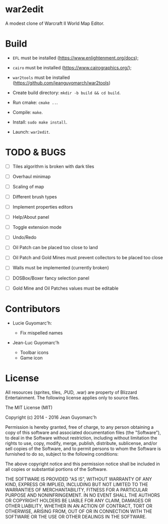 war2edit
========

A modest clone of Warcraft II World Map Editor.


Build
=====

- `EFL` must be installed (https://www.enlightenment.org/docs);
- `cairo` must be installed (https://www.cairographics.org/);
- `war2tools` must be installed (https://github.com/jeanguyomarch/war2tools)

- Create build directory: `mkdir -b build && cd build`.
- Run cmake: `cmake ..`.
- Compile: `make`.
- Install: `sudo make install`.
- Launch: `war2edit`.


TODO & BUGS
===========

- [ ] Tiles algorithm is broken with dark tiles
- [ ] Overhaul minimap
- [ ] Scaling of map
- [ ] Different brush types
- [ ] Implement properties editors
- [ ] Help/About panel
- [ ] Toggle extension mode
- [ ] Undo/Redo
- [ ] Oil Patch can be placed too close to land
- [ ] Oil Patch and Gold Mines must prevent collectors to be placed too close
- [ ] Walls must be implemented (currently broken)
- [ ] DOSBox/Boxer fancy selection panel
- [ ] Gold Mine and Oil Patches values must be editable



Contributors
============

- Lucie Guyomarc'h:
   - Fix mispelled names

- Jean-Luc Guyomarc'h
   - Toolbar icons
   - Game icon

License
=======

All resources (sprites, tiles, .PUD, .war) are property of Blizzard Entertainment.
The following license applies only to source files.


The MIT License (MIT)

Copyright (c) 2014 - 2016 Jean Guyomarc'h

Permission is hereby granted, free of charge, to any person obtaining a copy
of this software and associated documentation files (the "Software"), to deal
in the Software without restriction, including without limitation the rights
to use, copy, modify, merge, publish, distribute, sublicense, and/or sell
copies of the Software, and to permit persons to whom the Software is
furnished to do so, subject to the following conditions:

The above copyright notice and this permission notice shall be included in
all copies or substantial portions of the Software.

THE SOFTWARE IS PROVIDED "AS IS", WITHOUT WARRANTY OF ANY KIND, EXPRESS OR
IMPLIED, INCLUDING BUT NOT LIMITED TO THE WARRANTIES OF MERCHANTABILITY,
FITNESS FOR A PARTICULAR PURPOSE AND NONINFRINGEMENT. IN NO EVENT SHALL THE
AUTHORS OR COPYRIGHT HOLDERS BE LIABLE FOR ANY CLAIM, DAMAGES OR OTHER
LIABILITY, WHETHER IN AN ACTION OF CONTRACT, TORT OR OTHERWISE, ARISING FROM,
OUT OF OR IN CONNECTION WITH THE SOFTWARE OR THE USE OR OTHER DEALINGS IN
THE SOFTWARE.
